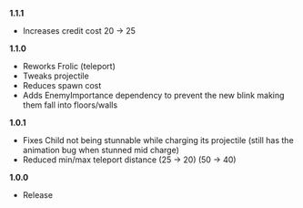 **1.1.1**

- Increases credit cost 20 -> 25

**1.1.0**

- Reworks Frolic (teleport)
- Tweaks projectile
- Reduces spawn cost
- Adds EnemyImportance dependency to prevent the new blink making them fall into floors/walls

**1.0.1**

- Fixes Child not being stunnable while charging its projectile (still has the animation bug when stunned mid charge)
- Reduced min/max teleport distance (25 -> 20) (50 -> 40)

**1.0.0**

- Release
